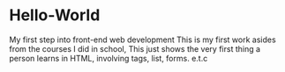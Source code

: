 # Hello-World
My first step into front-end web development
This is my first work asides from the courses I did in school, This just shows the very first thing a person 
learns in HTML, involving tags, list, forms. e.t.c
